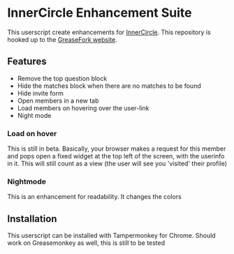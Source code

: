 # InnerCircle Enhancement Suite

This userscript create enhancements for [InnerCircle](https://www.theinnercircle.co/). This repository is hooked up to the [GreaseFork website](https://greasyfork.org/nl/scripts/7700-innercircle-enhancement-suite).

## Features

 * Remove the top question block
 * Hide the matches block when there are no matches to be found
 * Hide invite form
 * Open members in a new tab
 * Load members on hovering over the user-link
 * Night mode

### Load on hover

This is still in beta. Basically, your browser makes a request for this member and pops open a fixed widget at the top left of the screen, with the userinfo in it. This will still count as a view (the user will see you 'visited' their profile)

### Nightmode

This is an enhancement for readability. It changes the colors

## Installation

This userscript can be installed with Tampermonkey for Chrome. Should work on Greasemonkey as well, this is still to be tested

